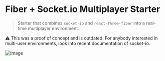 # Fiber + Socket.io Multiplayer Starter

> Starter that combines `socket-io` and `react-three-fiber` into a real-time multiplayer environment.

⚠️ This was a proof of concept and is outdated. For anybody interested in multi-user environments, look into recent documentation of socket-io.

![Image](screenshot.jpg)
